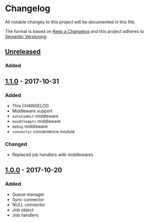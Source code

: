 # Changelog
All notable changes to this project will be documented in this file.

The format is based on [Keep a Changelog](http://keepachangelog.com/en/1.0.0/)
and this project adheres to [Semantic Versioning](http://semver.org/spec/v2.0.0.html).

## [Unreleased]
### Added

## [1.1.0] - 2017-10-31
### Added
- This CHANGELOG
- Middleware support
- `autoCommit` middleware
- `maxAttempts` middleware
- `debug` middleware
- `connector` convenience module

### Changed
- Replaced job handlers with middlewares

## [1.0.0] - 2017-10-20
### Added
- Queue manager
- Sync connector
- NULL connector
- Job object
- Job handlers

[Unreleased]: https://github.com/DeSmart/queuejs/compare/v1.1.0...HEAD
[1.1.0]: https://github.com/DeSmart/queuejs/compare/1.0.0...v1.1.0
[1.0.0]: https://github.com/DeSmart/queuejs/compare/157be2f...1.0.0
